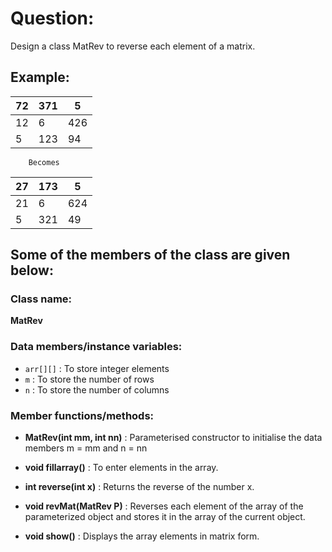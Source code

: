 # Question:

Design a class MatRev to reverse each element of a matrix.

## Example:

| 72  | 371 | 5   |
| --- | --- | --- |
| 12  | 6   | 426 |
| 5   | 123 | 94  |

`     Becomes     `

| 27  | 173 | 5   |
| --- | --- | --- |
| 21  | 6   | 624 |
| 5   | 321 | 49  |

## Some of the members of the class are given below:

### Class name:
**MatRev**

### Data members/instance variables:

- `arr[][]`	:	To store integer elements
- `m` :	To store the number of rows
- `n` :	To store the number of columns

### Member functions/methods:

- **MatRev(int mm, int nn)** : Parameterised constructor to initialise the data members m = mm and n = nn

- **void fillarray()**     : To enter elements in the array.

- **int reverse(int x)** : Returns the reverse of the number x.

- **void revMat(MatRev P)** : Reverses each element of the array of the parameterized object and stores it in the array of the current object.

- **void show()** : Displays the array elements in matrix form.
